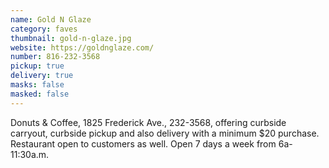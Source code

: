 ```yaml
---
name: Gold N Glaze
category: faves
thumbnail: gold-n-glaze.jpg
website: https://goldnglaze.com/
number: 816-232-3568
pickup: true
delivery: true
masks: false
masked: false
---
```

Donuts & Coffee, 1825 Frederick Ave., 232-3568, offering curbside carryout, curbside pickup and also delivery with a minimum $20 purchase. Restaurant open to customers as well. Open 7 days a week from 6a-11:30a.m.